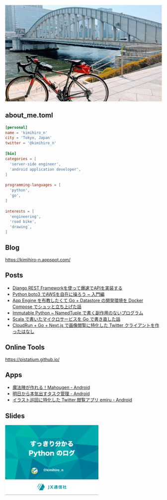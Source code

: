 <img src="https://raw.githubusercontent.com/pistatium/pistatium/master/IMG_20200815_111120.jpg">

## about_me.toml

```toml
[personal]
name = 'kimihiro_n'
city = 'Tokyo, Japan'
twitter = '@kimihiro_n'

[bio]
categories = [
  'server-side engineer',
  'android application developer',
]

programming-languages = [
  'python',
  'go',
]

interests = [
  'engineering',
  'road bike',
  'drawing`,
]
```


## Blog
https://kimihiro-n.appspot.com/

## Posts 
* [Django REST Frameworkを使って爆速でAPIを実装する](https://qiita.com/kimihiro_n/items/86e0a9e619720e57ecd8)
* [Python boto3 でAWSを自在に操ろう ~ 入門編](https://qiita.com/kimihiro_n/items/f3ce86472152b2676004)
* [App Engine を布教したくて Go + Datastore の開発環境を Docker Compose でシュッと立ち上げた話](https://qiita.com/kimihiro_n/items/5d373440acc48488a837)
* [Immutable Python ~ NamedTuple で書く副作用のないプログラム](https://tech.jxpress.net/entry/2019/12/23/072137)
* [Scala で書いたマイクロサービスを Go で書き直した話](https://tech.jxpress.net/entry/2019/12/02/071352)
* [CloudRun + Go + Next.js で画像閲覧に特化した Twitter クライアントを作ったはなし](https://zenn.dev/kimihiro_n/articles/06bd36a592a942)

## Online Tools
https://pistatium.github.io/

## Apps
* [魔法陣が作れる！Mahougen - Android](https://play.google.com/store/apps/details?id=com.appspot.pistatium.mahougen&hl=ja)
* [明日から本気出すタスク管理 - Android](https://play.google.com/store/apps/details?id=com.appspot.pistatium.tomorrow&hl=ja)
* [イラスト巡回に特化した Twitter 閲覧アプリ emiru - Android](https://play.google.com/store/apps/details?id=dev.pistatium.emiru.twa&hl=ja)

## Slides
<a href="https://speakerdeck.com/pistatium/sutukirifen-karu-python-falserogu"><img src="https://github.com/pistatium/about_python_logging/blob/master/etc/slide_thumb.png?raw=true" width=300></a>
